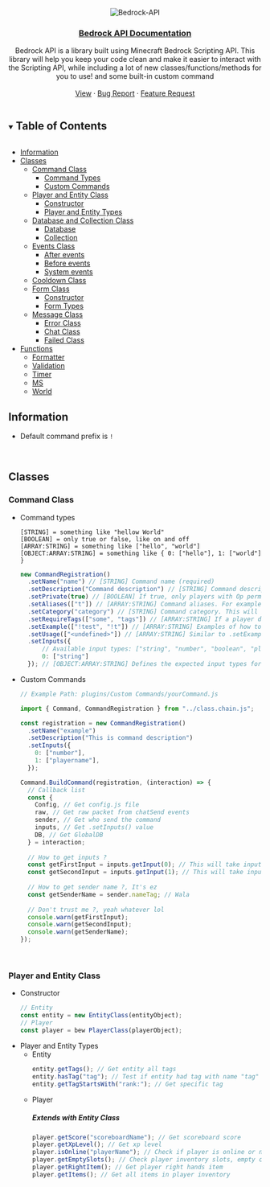 <!-- DOCUMENTATION MARKDOWN OF BEDROCK-API (https://JustSkyDev/Bedrock-API -->

<!-- LOGO -->
<div align="center">

  ![Bedrock-API](https://socialify.git.ci/JustSkyDev/Bedrock-API/image?description=1&descriptionEditable=Minecraft%20Bedrock%20Custom%20Scripting%20API&font=Source%20Code%20Pro&forks=1&issues=1&logo=https%3A%2F%2Fraw.githubusercontent.com%2FJustSkyDev%2FBedrock-API%2Fmain%2Fpack_icon.png&name=1&owner=1&pattern=Circuit%20Board&pulls=1&stargazers=1&theme=Light)

  <h3 align="center"><u>Bedrock API Documentation</u></h3>

  <p align="center">
    Bedrock API is a library built using Minecraft Bedrock Scripting API. This library will help you keep your code clean and make it easier to interact with the Scripting API, while including a lot of new classes/functions/methods for you to use! and some built-in custom command
    <br />
    <br />
    <a href="https://github.com/JustSkyDev/Bedrock-API">View</a>
    ·
    <a href="https://github.com/JustSkyDev/Bedrock-API/issues">Bug Report</a>
    ·
    <a href="https://github.com/JustSkyDev/Bedrock-API/issues">Feature Request</a>
  </p>
</div>

<!-- TABLE OF CONTENTS -->
<details open="open">
  <summary><h2 style="display: inline-block">Table of Contents</h2></summary>
  
  - [Information](#information)
  - [Classes](#classes)
    - [Command Class](#command-class)
      - [Command Types](#command-class)
      - [Custom Commands](#command-class)
    - [Player and Entity Class](#player-and-entity-class)
      - [Constructor](#player-and-entity-class)
      - [Player and Entity Types](#player-and-entity-class)
    - [Database and Collection Class](#database-and-collection-class)
      - [Database](#database-and-collection-class)
      - [Collection](#database-and-collection-class)
    - [Events Class](#events-class)
      - [After events](#events-class)
      - [Before events](#events-class)
      - [System events](#events-class)
    - [Cooldown Class](#cooldown-class)
    - [Form Class](#form-class)
      - [Constructor](#form-class)
      - [Form Types](#form-class)
    - [Message Class](#message-class)
      - [Error Class](#message-class)
      - [Chat Class](#message-class)
      - [Failed Class](#message-class)
  - [Functions](#functions)
    - [Formatter](#formatter-function)
    - [Validation](#validation-function)
    - [Timer](#timer-function)
    - [MS](#ms-function)
    - [World](#world-function)
    
</details>

## Information
- Default command prefix is `!`

<br />

## Classes
### Command Class
- Command types 
  ```
  [STRING] = something like "hellow World"
  [BOOLEAN] = only true or false, like on and off
  [ARRAY:STRING] = something like ["hello", "world"]
  [OBJECT:ARRAY:STRING] = something like { 0: ["hello"], 1: ["world"] }
  ```
  ```javascript
  new CommandRegistration()
    .setName("name") // [STRING] Command name (required)
    .setDescription("Command description") // [STRING] Command description (optional)
    .setPrivate(true) // [BOOLEAN] If true, only players with Op permission can access this command, and vice versa (optional) && DEFAULT = false
    .setAliases(["t"]) // [ARRAY:STRING] Command aliases. For example, if you register a command with the name "test" and an alias "t", you can run the command "test" by using the alias, such as "!test" or "!t" (optional)
    .setCategory("category") // [STRING] Command category. This will appear when you use the !help command (optional) && DEFAULT = Global 
    .setRequireTags(["some", "tags"]) // [ARRAY:STRING] If a player does not have any of these tags, they won't be able to access the command, and vice versa (optional)
    .setExample(["!test", "!t"]) // [ARRAY:STRING] Examples of how to use the command (optional)
    .setUsage(["<undefined>"]) // [ARRAY:STRING] Similar to .setExample(), but provides input rather than usage examples (optional)
    .setInputs({
        // Available input types: ["string", "number", "boolean", "playername"]
        0: ["string"]
    }); // [OBJECT:ARRAY:STRING] Defines the expected input types for the command. For example, for the command "!test inputType", if the input is not a string, it will return undefined. To specify a player's name, prefix it with an "@" sign, like "@playerName" (optional)
  ```
- Custom Commands
  ```javascript
  // Example Path: plugins/Custom Commands/yourCommand.js 
  
  import { Command, CommandRegistration } from "../class.chain.js";
  
  const registration = new CommandRegistration()
    .setName("example")
    .setDescription("This is command description")
    .setInputs({
      0: ["number"],
      1: ["playername"],
    });
  
  Command.BuildCommand(registration, (interaction) => {
    // Callback list 
    const {
      Config, // Get config.js file
      raw, // Get raw packet from chatSend events
      sender, // Get who send the command
      inputs, // Get .setInputs() value
      DB, // Get GlobalDB 
    } = interaction;
    
    // How to get inputs ?
    const getFirstInput = inputs.getInput(0); // This will take input number "0" from .setInputs(), this is will return undefined if input 0 is not a number
    const getSecondInput = inputs.getInput(1); // This will take input number "1" from .setInputs(), this is will return undefined if input 1 is not playerName, playerName should have "@" in front of string, like @playerName
    
    // How to get sender name ?, It's ez
    const getSenderName = sender.nameTag; // Wala 
    
    // Don't trust me ?, yeah whatever lol
    console.warn(getFirstInput);
    console.warn(getSecondInput);
    console.warn(getSenderName);
  });
  ```

<br />

### Player and Entity Class
- Constructor
  ```javascript
  // Entity 
  const entity = new EntityClass(entityObject);
  // Player 
  const player = bew PlayerClass(playerObject);
  ```
- Player and Entity Types 
  - Entity
    ```javascript
    entity.getTags(); // Get entity all tags
    entity.hasTag("tag"); // Test if entity had tag with name "tag" or nor
    entity.getTagStartsWith("rank:"); // Get specific tag
    ```
  - Player 
    ##### Extends with Entity Class
    ```javascript
    player.getScore("scoreboardName"); // Get scoreboard score
    player.getXpLevel(); // Get xp level
    player.isOnline("playerName"); // Check if player is online or not
    player.getEmptySlots(); // Check player inventory slots, empty count
    player.getRightItem(); // Get player right hands item
    player.getItems(); // Get all items in player inventory 
    ```